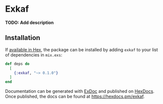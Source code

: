 # Exkaf

**TODO: Add description**

## Installation

If [available in Hex](https://hex.pm/docs/publish), the package can be installed
by adding `exkaf` to your list of dependencies in `mix.exs`:

```elixir
def deps do
  [
    {:exkaf, "~> 0.1.0"}
  ]
end
```

Documentation can be generated with [ExDoc](https://github.com/elixir-lang/ex_doc)
and published on [HexDocs](https://hexdocs.pm). Once published, the docs can
be found at <https://hexdocs.pm/exkaf>.

